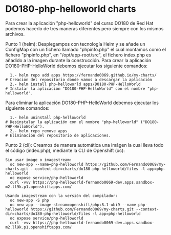 # DO180-php-helloworld charts

Para crear la aplicación "php-helloworld" del curso DO180 de Red Hat podemos hacerlo de tres maneras diferentes pero siempre con los mismos archivos.

Punto 1 (helm):
Desplegampos con tecnología Helm y se añade un ConfigMap con un fichero llamado "phpinfo.php" el cual montamos como el fichero "phpinfo.php", en "/opt/app-root/src", el fichero index.php es añadido a la imagen durante la construcción.
Para crear la aplicación DO180-PHP-HelloWorld debemos ejecutar los siguiente comandos:
```
  1.- helm repo add apps https://fernando0069.github.io/my-charts/               # Creación del repositorio donde vamos a descargar la aplicación
  2.- helm install php-helloworld apps/DO180-PHP-HelloWorld                      # Instalar la aplicación "DO180-PHP-HelloWorld" con el nombre "php-helloworld".
```

Para eliminar la aplicación DO180-PHP-HelloWorld debemos ejecutar los siguiente comandos:
```
  1.- helm uninstall php-helloworld                                      # Desinstalar la aplicación con el nombre "php-helloworld" ("DO180-PHP-HelloWorld").
  2.- helm repo remove apps                                              # Eliminación del repositorio de aplicaciones.
```

Punto 2 (cli):
Creamos de manera automática una imágen la cual lleva todo el código (index.php), mediante la CLI de Openshift (oc):
```
Sin usar image o imagestream:
  oc new-app --name=php-helloworld https://github.com/Fernando0069/my-charts.git --context-dir=charts/do180-php-helloworld/files -l app=php-helloworld
  oc expose service/php-helloworld
  curl -vvv https://php-helloworld-fernando0069-dev.apps.sandbox-m2.ll9k.p1.openshiftapps.com/

Usando imagestream con la versión del compilador:
  oc new-app -S php
  oc new-app --image-stream=openshift/php:8.1-ubi9 --name php-helloworld https://github.com/Fernando0069/my-charts.git --context-dir=charts/do180-php-helloworld/files -l app=php-helloworld
  oc expose service/php-helloworld
  curl -vvv https://php-helloworld-fernando0069-dev.apps.sandbox-m2.ll9k.p1.openshiftapps.com/
```

